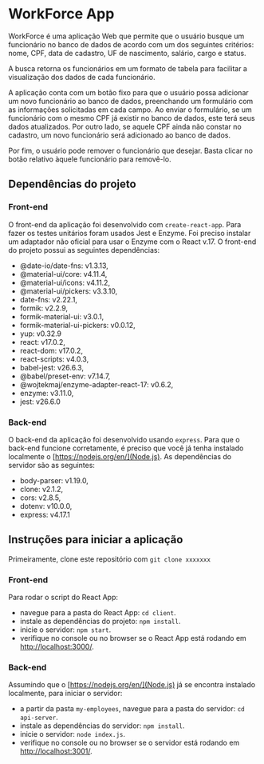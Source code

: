 # WorkForce App

WorkForce é uma aplicação Web que permite que o usuário busque um funcionário no banco de dados de acordo com um dos seguintes critérios: nome, CPF, data de cadastro, UF de nascimento, salário, cargo e status.

A busca retorna os funcionários em um formato de tabela para facilitar a visualização dos dados de cada funcionário.

A aplicação conta com um botão fixo para que o usuário possa adicionar um novo funcionário ao banco de dados, preenchando um formulário com as informações solicitadas em cada campo. Ao enviar o formulário, se um funcionário com o mesmo CPF já existir no banco de dados, este terá seus dados atualizados. Por outro lado, se aquele CPF ainda não constar no cadastro, um novo funcionário será adicionado ao banco de dados.

Por fim, o usuário pode remover o funcionário que desejar. Basta clicar no botão relativo àquele funcionário para removê-lo.

## Dependências do projeto

### Front-end

O front-end da aplicação foi desenvolvido com `create-react-app`. Para fazer os testes unitários foram usados Jest e Enzyme. Foi preciso instalar um adaptador não oficial para usar o Enzyme com o React v.17. O front-end do projeto possui as seguintes dependências:

- @date-io/date-fns: v1.3.13,
- @material-ui/core: v4.11.4,
- @material-ui/icons: v4.11.2,
- @material-ui/pickers: v3.3.10,
- date-fns: v2.22.1,
- formik: v2.2.9,
- formik-material-ui: v3.0.1,
- formik-material-ui-pickers: v0.0.12,
- yup: v0.32.9
- react: v17.0.2,
- react-dom: v17.0.2,
- react-scripts: v4.0.3,
- babel-jest: v26.6.3,
- @babel/preset-env: v7.14.7,
- @wojtekmaj/enzyme-adapter-react-17: v0.6.2,
- enzyme: v3.11.0,
- jest: v26.6.0

### Back-end

O back-end da aplicação foi desenvolvido usando `express`. Para que o back-end funcione corretamente, é preciso que você já tenha instalado localmente o [https://nodejs.org/en/](Node.js). As dependências do servidor são as seguintes:

- body-parser: v1.19.0,
- clone: v2.1.2,
- cors: v2.8.5,
- dotenv: v10.0.0,
- express: v4.17.1

## Instruções para iniciar a aplicação

Primeiramente, clone este repositório com `git clone xxxxxxx`

### Front-end

Para rodar o script do React App:

- navegue para a pasta do React App: `cd client`.
- instale as dependências do projeto: `npm install`.
- inicie o servidor: `npm start`.
- verifique no console ou no browser se o React App está rodando em [http://localhost:3000/](http://localhost:3000/).

### Back-end

Assumindo que o [https://nodejs.org/en/](Node.js) já se encontra instalado localmente, para iniciar o servidor:

- a partir da pasta `my-employees`, navegue para a pasta do servidor: `cd api-server`.
- instale as dependências do servidor: `npm install`.
- inicie o servidor: `node index.js`.
- verifique no console ou no browser se o servidor está rodando em [http://localhost:3001/](http://localhost:3001/).
